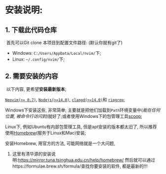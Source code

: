 # 安装说明:

## 1. 下载此代码仓库

​	首先可以Git clone 本项目到配置文件路径: (默认你就有git了)

* Windows: `C:/Users/AppData/Local/nvim/`下;
* Linux: `~/.config/nvim/`下;



## 2. 需要安装的内容

​	以下内容, 更希望**安装最新版本**;

[`Neovim(>= 0.7)`](https://neovim.io/), [`Nodejs(>=14.0)`](https://nodejs.org/en/), [`clangd(>=14.0)`](https://github.com/llvm/llvm-project/releases)和 [`ripgrep`](https://github.com/BurntSushi/ripgrep/releases);

Windows下安装这些, 非常简单; 主要就是把他们加载到`Path`环境变量中(*能在任何位置, 被命令行访问到*)就好了;或者使用Windows下的包管理工具[scoop](https://github.com/ScoopInstaller/Scoop/releases);

Linux下, 例如Ubuntu有内部包管理工具, 但是apt安装的版本都太旧了, 所以推荐使用[Homebrew](https://brew.sh/index_zh-cn)(服务于Linux和Mac)安装;

安装Homebrew, 用官方的方法, 可能网络就是一个大问题, 

1. 这里有清华源的安装说明:https://mirror.tuna.tsinghua.edu.cn/help/homebrew/
   然后就可以通过https://formulae.brew.sh/formula/查找你要安装的软件, 都是最新的!!!




